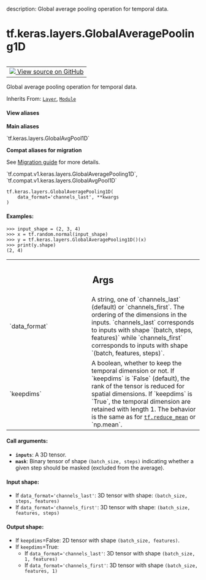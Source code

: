 description: Global average pooling operation for temporal data.

<div itemscope itemtype="http://developers.google.com/ReferenceObject">
<meta itemprop="name" content="tf.keras.layers.GlobalAveragePooling1D" />
<meta itemprop="path" content="Stable" />
<meta itemprop="property" content="__init__"/>
<meta itemprop="property" content="__new__"/>
</div>

# tf.keras.layers.GlobalAveragePooling1D

<!-- Insert buttons and diff -->

<table class="tfo-notebook-buttons tfo-api nocontent" align="left">
<td>
  <a target="_blank" href="https://github.com/keras-team/keras/tree/v2.9.0/keras/layers/pooling/global_average_pooling1d.py#L25-L96">
    <img src="https://www.tensorflow.org/images/GitHub-Mark-32px.png" />
    View source on GitHub
  </a>
</td>
</table>



Global average pooling operation for temporal data.

Inherits From: [`Layer`](../../../tf/keras/layers/Layer.md), [`Module`](../../../tf/Module.md)

<section class="expandable">
  <h4 class="showalways">View aliases</h4>
  <p>
<b>Main aliases</b>
<p>`tf.keras.layers.GlobalAvgPool1D`</p>

<b>Compat aliases for migration</b>
<p>See
<a href="https://www.tensorflow.org/guide/migrate">Migration guide</a> for
more details.</p>
<p>`tf.compat.v1.keras.layers.GlobalAveragePooling1D`, `tf.compat.v1.keras.layers.GlobalAvgPool1D`</p>
</p>
</section>

<pre class="devsite-click-to-copy prettyprint lang-py tfo-signature-link">
<code>tf.keras.layers.GlobalAveragePooling1D(
    data_format=&#x27;channels_last&#x27;, **kwargs
)
</code></pre>



<!-- Placeholder for "Used in" -->


#### Examples:



```
>>> input_shape = (2, 3, 4)
>>> x = tf.random.normal(input_shape)
>>> y = tf.keras.layers.GlobalAveragePooling1D()(x)
>>> print(y.shape)
(2, 4)
```

<!-- Tabular view -->
 <table class="responsive fixed orange">
<colgroup><col width="214px"><col></colgroup>
<tr><th colspan="2"><h2 class="add-link">Args</h2></th></tr>

<tr>
<td>
`data_format`
</td>
<td>
A string,
one of `channels_last` (default) or `channels_first`.
The ordering of the dimensions in the inputs.
`channels_last` corresponds to inputs with shape
`(batch, steps, features)` while `channels_first`
corresponds to inputs with shape
`(batch, features, steps)`.
</td>
</tr><tr>
<td>
`keepdims`
</td>
<td>
A boolean, whether to keep the temporal dimension or not.
If `keepdims` is `False` (default), the rank of the tensor is reduced
for spatial dimensions.
If `keepdims` is `True`, the temporal dimension are retained with
length 1.
The behavior is the same as for <a href="../../../tf/math/reduce_mean.md"><code>tf.reduce_mean</code></a> or `np.mean`.
</td>
</tr>
</table>



#### Call arguments:


* <b>`inputs`</b>: A 3D tensor.
* <b>`mask`</b>: Binary tensor of shape `(batch_size, steps)` indicating whether
  a given step should be masked (excluded from the average).


#### Input shape:

- If `data_format='channels_last'`:
  3D tensor with shape:
  `(batch_size, steps, features)`
- If `data_format='channels_first'`:
  3D tensor with shape:
  `(batch_size, features, steps)`



#### Output shape:

- If `keepdims`=False:
  2D tensor with shape `(batch_size, features)`.
- If `keepdims`=True:
  - If `data_format='channels_last'`:
    3D tensor with shape `(batch_size, 1, features)`
  - If `data_format='channels_first'`:
    3D tensor with shape `(batch_size, features, 1)`


